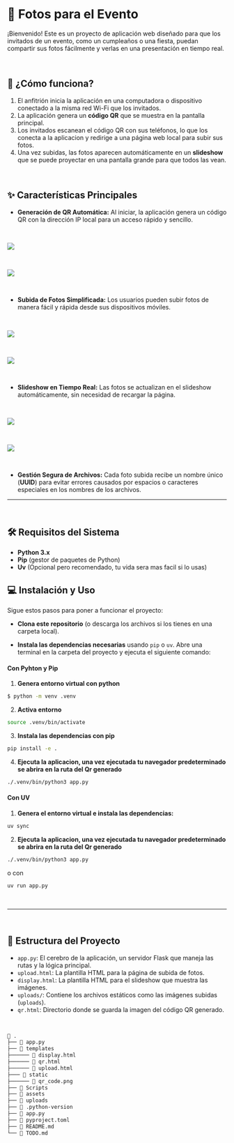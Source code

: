 # 📸 Fotos para el Evento

¡Bienvenido! Este es un proyecto de aplicación web diseñado para que los invitados de un evento, como un cumpleaños o una fiesta, puedan compartir sus fotos fácilmente y verlas en una presentación en tiempo real.

<br>

## 🚀 ¿Cómo funciona?

1.  El anfitrión inicia la aplicación en una computadora o dispositivo conectado a la misma red Wi-Fi que los invitados.
2.  La aplicación genera un **código QR** que se muestra en la pantalla principal.
3.  Los invitados escanean el código QR con sus teléfonos, lo que los conecta a la aplicacion y redirige a una página web local para subir sus fotos.
4.  Una vez subidas, las fotos aparecen automáticamente en un **slideshow** que se puede proyectar en una pantalla grande para que todos las vean.

<br>

## ✨ Características Principales

* **Generación de QR Automática:** Al iniciar, la aplicación genera un código QR con la dirección IP local para un acceso rápido y sencillo.

<br>

![](assets/qr-endpoint.gif)

<br>

![](assets/qr-endpoint.png)

<br>

* **Subida de Fotos Simplificada:** Los usuarios pueden subir fotos de manera fácil y rápida desde sus dispositivos móviles.

<br>

![](assets/display-upload.gif)

<br>

![](assets/upload-new.png)

<br>

* **Slideshow en Tiempo Real:** Las fotos se actualizan en el slideshow automáticamente, sin necesidad de recargar la página.

<br>

![](assets/display-endpoint.gif)

<br>

![](assets/display-endpoint.png)

<br>

* **Gestión Segura de Archivos:** Cada foto subida recibe un nombre único (**UUID**) para evitar errores causados por espacios o caracteres especiales en los nombres de los archivos.

---

<br>

## 🛠️ Requisitos del Sistema

* **Python 3.x**
* **Pip** (gestor de paquetes de Python)
* **Uv** (Opcional pero recomendado, tu vida sera mas facil si lo usas)

## 💻 Instalación y Uso

Sigue estos pasos para poner a funcionar el proyecto:

- **Clona este repositorio** (o descarga los archivos si los tienes en una carpeta local).

- **Instala las dependencias necesarias** usando `pip` o `uv`. Abre una terminal en la carpeta del proyecto y ejecuta el siguiente comando:

#### Con Pyhton y Pip

1. **Genera entorno virtual con python**

```bash
$ python -m venv .venv
```

2. **Activa entorno**

```bash
source .venv/bin/activate
```

3. **Instala las dependencias con pip**

```bash
pip install -e .
```

4. **Ejecuta la aplicacion, una vez ejecutada tu navegador predeterminado se abrira en la ruta del Qr generado**

```bash
./.venv/bin/python3 app.py
```

#### Con UV

1. **Genera el entorno virtual e instala las dependencias:**

```bash
uv sync
```

2. **Ejecuta la aplicacion, una vez ejecutada tu navegador predeterminado se abrira en la ruta del Qr generado**

```bash
./.venv/bin/python3 app.py
```

o con

```bash
uv run app.py
```

<br>

---

<br>

## 📁 Estructura del Proyecto

* `app.py`: El cerebro de la aplicación, un servidor Flask que maneja las rutas y la lógica principal.
* `upload.html`: La plantilla HTML para la página de subida de fotos.
* `display.html`: La plantilla HTML para el slideshow que muestra las imágenes.
* `uploads/`: Contiene los archivos estáticos como las imágenes subidas (`uploads`).
* `qr.html`: Directorio donde se guarda la imagen del código QR generado.

<br>

```bash
 .
├──  app.py
├──  templates
├──────  display.html
├──────  qr.html
├──────  upload.html
├───  static
├──────  qr_code.png
├──  Scripts
├──  assets
├──  uploads
├──  .python-version
├──  app.py
├──  pyproject.toml
├──  README.md
└──  TODO.md
```